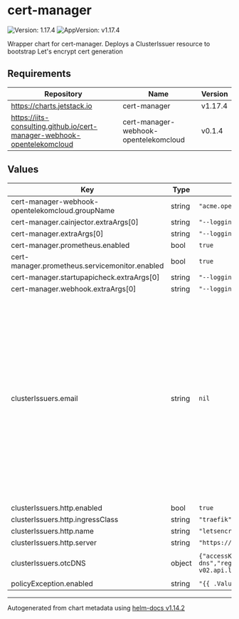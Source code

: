 # cert-manager

![Version: 1.17.4](https://img.shields.io/badge/Version-1.17.4-informational?style=flat-square) ![AppVersion: v1.17.4](https://img.shields.io/badge/AppVersion-v1.17.4-informational?style=flat-square)

Wrapper chart for cert-manager. Deploys a ClusterIssuer resource to bootstrap Let's encrypt cert generation

## Requirements

| Repository | Name | Version |
|------------|------|---------|
| https://charts.jetstack.io | cert-manager | v1.17.4 |
| https://iits-consulting.github.io/cert-manager-webhook-opentelekomcloud | cert-manager-webhook-opentelekomcloud | v0.1.4 |

## Values

| Key | Type | Default | Description |
|-----|------|---------|-------------|
| cert-manager-webhook-opentelekomcloud.groupName | string | `"acme.opentelekomcloud.com"` |  |
| cert-manager.cainjector.extraArgs[0] | string | `"--logging-format=json"` |  |
| cert-manager.extraArgs[0] | string | `"--logging-format=json"` |  |
| cert-manager.prometheus.enabled | bool | `true` |  |
| cert-manager.prometheus.servicemonitor.enabled | bool | `true` |  |
| cert-manager.startupapicheck.extraArgs[0] | string | `"--logging-format=json"` |  |
| cert-manager.webhook.extraArgs[0] | string | `"--logging-format=json"` |  |
| clusterIssuers.email | string | `nil` | Required, replace with the e-mails you want to receive the warnings You must replace this email address with your own. Let's Encrypt will use this to contact you about expiring certificates, and issues related to your account. |
| clusterIssuers.http.enabled | bool | `true` |  |
| clusterIssuers.http.ingressClass | string | `"traefik"` |  |
| clusterIssuers.http.name | string | `"letsencrypt"` |  |
| clusterIssuers.http.server | string | `"https://acme-v02.api.letsencrypt.org/directory"` |  |
| clusterIssuers.otcDNS | object | `{"accessKey":"","enabled":true,"existingSecretRef":"","name":"letsencrypt-dns","region":"eu-de","secretKey":"","server":"https://acme-v02.api.letsencrypt.org/directory"}` | Only available for OTC |
| policyException.enabled | string | `"{{ .Values.clusterIssuers.otcDNS.enabled }}"` |  |

----------------------------------------------
Autogenerated from chart metadata using [helm-docs v1.14.2](https://github.com/norwoodj/helm-docs/releases/v1.14.2)
